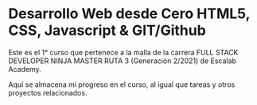 # Desarrollo Web desde Cero HTML5, CSS, Javascript & GIT/Github
Este es el 1° curso que pertenece a la malla de la carrera FULL STACK DEVELOPER NINJA MASTER RUTA 3 (Generación 2/2021) de Escalab Academy.

Aquí se almacena mi progreso en el curso, al igual que tareas y otros proyectos relacionados.
